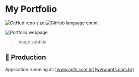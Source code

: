 # My Portfolio

![GitHub repo size](https://img.shields.io/github/repo-size/Alexsander33set/portfolio?style=for-the-badge)
![GitHub language count](https://img.shields.io/github/languages/count/Alexsander33set/portfolio?style=for-the-badge)

<img src="./docs/portfolio-page.png" alt="Portfólio webpage">

> Image subtitle

## 🔗 Production

Application runnning at: [www.apfs.com.br](www.apfs.com.br)
